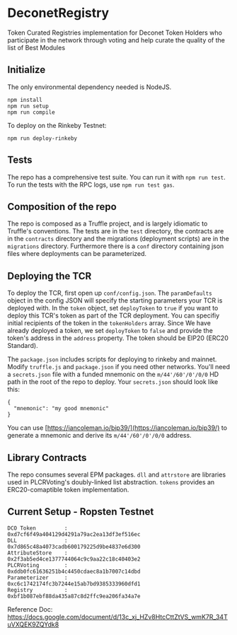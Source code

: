 # DeconetRegistry

Token Curated Registries implementation for Deconet Token Holders who participate in the network through voting and help curate the quality of the list of Best Modules

## Initialize
The only environmental dependency needed is NodeJS.
```
npm install
npm run setup
npm run compile
```
To deploy on the Rinkeby Testnet:
```
npm run deploy-rinkeby
```

## Tests
The repo has a comprehensive test suite. You can run it with `npm run test`. To run the tests with the RPC logs, use `npm run test gas`.

## Composition of the repo
The repo is composed as a Truffle project, and is largely idiomatic to Truffle's conventions. The tests are in the `test` directory, the contracts are in the `contracts` directory and the migrations (deployment scripts) are in the `migrations` directory. Furthermore there is a `conf` directory containing json files where deployments can be parameterized.

## Deploying the TCR
To deploy the TCR, first open up `conf/config.json`. The `paramDefaults` object in the config JSON will specify the starting parameters your TCR is deployed with. In the `token` object, set `deployToken` to `true` if you want to deploy this TCR's token as part of the TCR deployment. You can specifiy initial recipients of the token in the `tokenHolders` array. Since We have already deployed a token, we set `deployToken` to `false` and provide the token's address in the `address` property. The token should be EIP20 (ERC20 Standard).

The `package.json` includes scripts for deploying to rinkeby and mainnet. Modify `truffle.js` and `package.json` if you need other networks. You'll need a `secrets.json` file with a funded mnemonic on the `m/44'/60'/0'/0/0` HD path in the root of the repo to deploy. Your `secrets.json` should look like this:
```
{
  "mnemonic": "my good mnemonic"
}
```
You can use [https://iancoleman.io/bip39/](https://iancoleman.io/bip39/) to generate a mnemonic and derive its `m/44'/60'/0'/0/0` address.

## Library Contracts
The repo consumes several EPM packages. `dll` and `attrstore` are libraries used in PLCRVoting's doubly-linked list abstraction. `tokens` provides an ERC20-comaptible token implementation.

## Current Setup - Ropsten Testnet
```
DCO Token         :               0xd7cf6f49a404129d4291a79ac2ea13df3ef516ec
DLL               :               0x7d865c48a4073cadb600179225d9be4837e6d300
AttributeStore    :               0x2f3ab5ed4ce1377744064c9c9aa22c18c40403e2
PLCRVoting        :               0xddb0fc61636251b4c4450cdaec8a1b7007c14dbd
Parameterizer     :               0xc6c1742174fc3b7244e15ab7bd9385333960dfd1
Registry          :               0xbf1b087ebf88da435a87c8d2ffc9ea206fa34a7e
```

Reference Doc: https://docs.google.com/document/d/13c_xj_HZv8HtcCttZtVS_wmK7R_34TuVXQEK9ZQYdk8